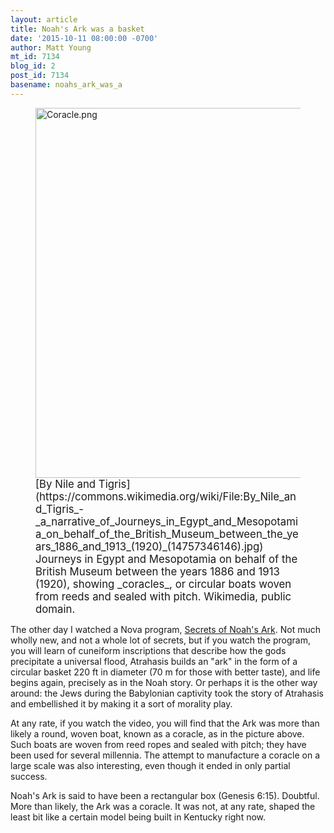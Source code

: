 ```yaml
---
layout: article
title: Noah's Ark was a basket
date: '2015-10-11 08:00:00 -0700'
author: Matt Young
mt_id: 7134
blog_id: 2
post_id: 7134
basename: noahs_ark_was_a
---
```

<figure>
<img src="http://pandasthumb.org/archives/2015/10/10/Coracle.png" alt="Coracle.png" width="600" height="592" />
<figcaption markdown="span">
<big>[By Nile and Tigris](https://commons.wikimedia.org/wiki/File:By_Nile_and_Tigris_-_a_narrative_of_Journeys_in_Egypt_and_Mesopotamia_on_behalf_of_the_British_Museum_between_the_years_1886_and_1913_(1920)_(14757346146).jpg) Journeys in Egypt and Mesopotamia on behalf of the British Museum between the years 1886 and 1913 (1920), showing _coracles_, or circular boats woven from reeds and sealed with pitch. Wikimedia, public domain.</big>

</figcaption>
</figure>


The other day I watched a Nova program, [Secrets of Noah's Ark](http://www.pbs.org/wgbh/nova/ancient/secrets-noahs-ark.html). Not much wholly new, and not a whole lot of secrets, but if you watch the program, you will learn of cuneiform inscriptions that describe how the gods precipitate a universal flood, Atrahasis builds an "ark" in the form of a circular basket 220 ft in diameter (70 m for those with better taste), and life begins again, precisely as in the Noah story. Or perhaps it is the other way around: the Jews during the Babylonian captivity took the story of Atrahasis and embellished it by making it a sort of morality play. 

At any rate, if you watch the video, you will find that the Ark was more than likely a round, woven boat, known as a coracle, as in the picture above. Such boats are woven from reed ropes and sealed with pitch; they have been used for several millennia. The attempt to manufacture a coracle on a large scale was also interesting, even though it ended in only partial success.

Noah's Ark is said to have been a rectangular box (Genesis 6:15). Doubtful. More than likely, the Ark was a coracle. It was not, at any rate, shaped the least bit like a certain model being built in Kentucky right now.
